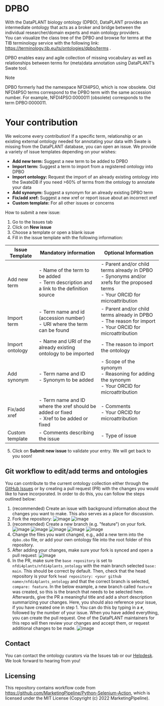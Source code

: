 # DPBO 

With the  DataPLANT biology ontology (DPBO), DataPLANT provides an intermediate ontology that acts as a broker and bridge between the individual researcher/domain experts and main ontology providers.  
You can visualize the class tree of the DPBO and browse for terms at the TIB terminology service with the following link: https://terminology.tib.eu/ts/ontologies/dpbo/terms .

DPBO enables easy and agile collection of missing vocabulary as well as relationships between terms for (meta)data annotation using DataPLANT’s Swate tool. 


> [!Note] 
> DPBO formerly had the namespace NFDI4PSO, which is now obsolete. Old NFDI4PSO terms correspond to the DPBO term with the same accession number. For example, NFDI4PSO:0000011 (obsolete) corresponds to the term DPBO:0000011.

# Your contribution

We welcome every contribution! If a specific term, relationship or an existing external ontology needed for annotating your data with Swate is missing from the DataPLANT database, you can open an issue. We provide a variety of issue templates depending on your wishes: 

- **Add new term:** Suggest a new term to be added to DPBO
- **Import term:** Suggest a term to import from a registered ontology into DPBO
- **Import ontology:** Request the import of an already existing ontology into the SwateDB if you need >60% of terms from the ontology to annotate your data 
- **Add synonym:** Suggest a synonym for an already existing DPBO term
- **Fix/add xref:** Suggest a new xref or report issue about an incorrect xref
- **Custom template:** For all other issues or concerns


How to submit a new issue:

1. Go to the Issues tab 
2. Click on **New issue** 
3. Choose a template or open a blank issue 
4. Fill in the issue template with the following information:

| **Issue Template** | **Mandatory information** | **Optional Information** |
| --- | --- | --- |
| Add new term | - Name of the term to be added<br/> - Term description and a link to the definition source | - Parent and/or child terms already in DPBO<br/> - Synonyms and/or xrefs for the proposed terms<br/> - Your ORCID for microattribution<br/> |
| Import term | - Term name and id (accession number)<br/>  - URI where the term can be found  | - Parent and/or child terms already in DPBO<br/>  - The reason for import<br/>  - Your ORCID for microattribution |
| Import ontology | - Name and URI of the already existing ontology to be imported | - The reason to import the ontology |
| Add synonym | - Term name and ID<br/> - Synonym to be added | - Scope of the synonym<br/> - Reasoning for adding the synonym<br/> - Your ORCID for microattribution |
| Fix/add xref | - Term name and ID where the xref should be added or fixed<br/> - Xref to be added or fixed | - Comments<br/> - Your ORCID for microattribution |
| Custom template | - Comments describing the issue | - Type of issue |

5. Click on **Submit new issue** to validate your entry. We will get back to you soon!

## Git workflow to edit/add terms and ontologies

You can contribute to the current ontology collection either through the [GitHub Issues](https://github.com/nfdi4plants/nfdi4plants_ontology/issues) or by creating a pull request (PR) with the changes you would like to have incorporated. In order to do this, you can follow the steps outlined below:

1. (recommended) Create an issue with background information about the changes you want to make. This also serves as a place for discussion.
2. Fork the repository:
![image](_tutorials/repo1.png)
![image](_tutorials/repo2.png)
3. (recommended) Create a new branch (e.g. "feature") on your fork.
![image](_tutorials/repo3.png)
![image](_tutorials/repo4.png)
![image](_tutorials/repo5.png)
![image](_tutorials/repo6.png)
![image](_tutorials/repo7.png)
4. Change the files you want changed, e.g., add a new term into the `dpbo.obo` file, or add your own ontology file into the root folder of this repository.
5. After adding your changes, make sure your fork is synced and open a pull request:
![image](_tutorials/repo8.png)
6. In the PR, make sure the `base repository` is set to `nfdi4plants/nfdi4plants_ontology` with the main branch selected `base: main`. This should be correct by default. Then, check that the head repository is your fork `head repository: <your github name>/nfdi4plants_ontology` and that the correct branch is selected, `compare: feature`. In the below example, a new branch called `feature` was created, so this is the branch that needs to be selected here. Afterwards, give the PR a meaningful title and add a short description summarizing your changes. Here, you should also reference your issue, if you have created one in step 1. You can do this by typing in a `#`, followed by the number of your issue. When you have added everything, you can create the pull request. One of the DataPLANT maintainers for this repo will then review your changes and accept them, or request additional changes to be made.
![image](_tutorials/repo9.png)


## Contact  
You can contact the ontology curators via the Issues tab or our [Helpdesk](https://helpdesk.nfdi4plants.org/). We look forward to hearing from you!

## Licensing
This repository contains workflow code from https://github.com/MarketingPipeline/Python-Selenium-Action, which is licensed under the MIT License (Copyright (c) 2022 MarketingPipeline).
